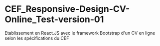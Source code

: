 # CEF_Responsive-Design-CV-Online_Test-version-01
Etablissement en React.JS avec le framework Bootstrap d'un CV en ligne selon les spécifications du CEF
